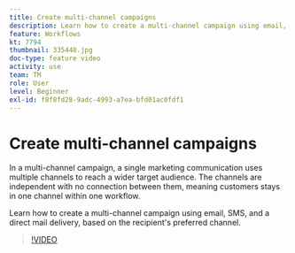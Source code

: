 ```yaml
---
title: Create multi-channel campaigns
description: Learn how to create a multi-channel campaign using email, SMS, and a direct mail delivery, based on the recipient's preferred channel.
feature: Workflows
kt: 7794
thumbnail: 335440.jpg
doc-type: feature video
activity: use
team: TM
role: User
level: Beginner
exl-id: f8f8fd28-9adc-4993-a7ea-bfd01ac0fdf1
---
```

# Create multi-channel campaigns

In a multi-channel campaign, a single marketing communication uses multiple channels to reach a wider target audience. The channels are independent with no connection between them, meaning customers stays in one channel within one workflow.

Learn how to create a multi-channel campaign using email, SMS, and a direct mail delivery, based on the recipient's preferred channel.

>[!VIDEO](https://video.tv.adobe.com/v/335440?quality=12)
